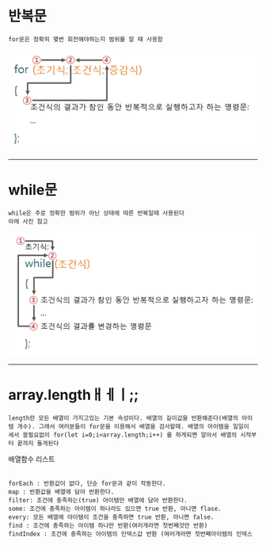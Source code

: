 
# 반복문
```
for문은 정확히 몇번 회전해야하는지 범위를 알 때 사용함
```


<img src="for문.png" />

***

 # while문
 ```
while은 주로 정확한 범위가 아닌 상태에 따른 반복일때 사용된다
 아래 사진 참고
 ```
<img src="while문.png" />

***
# array.lengthㅐㅔㅣ;;
```
length란 모든 배열이 가지고있는 기본 속성이다. 배열의 길이값을 반환해준다(배열의 아이템 개수). 그래서 여러분들이 for문을 이용해서 배열을 검사할때. 배열의 아이템을 일일이 세서 쓸필요없이 for(let i=0;i<array.length;i++) 를 하게되면 알아서 배열의 시작부터 끝까지 돌게된다

```

배열함수 리스트
```

forEach : 반환값이 없다, 단순 for문과 같이 작동한다.
map : 반환값을 배열에 담아 반환한다.
filter: 조건에 충족하는(true) 아이템만 배열에 담아 반환한다.
some: 조건에 충족하는 아이템이 하나라도 있으면 true 반환, 아니면 flase.
every: 모든 배열에 아이템이 조건을 충족하면 true 반환, 아니면 false.
find : 조건에 충족하는 아이템 하나만 반환(여러개라면 첫번째것만 반환)
findIndex : 조건에 충족하는 아이템의 인덱스값 반환 (여러개라면 첫번째아이템의 인덱스

```

